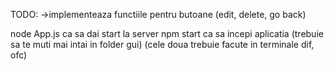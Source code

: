TODO:
    ->implementeaza functiile pentru butoane (edit, delete, go back)



node App.js ca sa dai start la server
npm start ca sa incepi aplicatia (trebuie sa te muti mai intai in folder gui)
(cele doua trebuie facute in terminale dif, ofc)